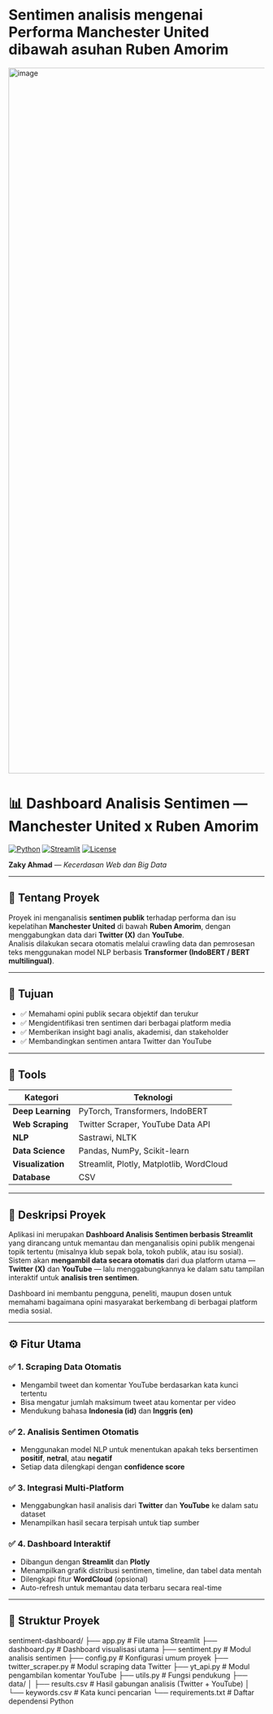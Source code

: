 # Sentimen analisis mengenai Performa Manchester United dibawah asuhan Ruben Amorim
<img width="2056" height="1388" alt="image" src="https://github.com/user-attachments/assets/e5e7026f-e052-49f5-9d9c-3cb36d9a6be4" />

# 📊 Dashboard Analisis Sentimen — Manchester United x Ruben Amorim

[![Python](https://img.shields.io/badge/Python-3.8%2B-blue.svg)]()
[![Streamlit](https://img.shields.io/badge/Dashboard-Streamlit-FF4B4B.svg)]()
[![License](https://img.shields.io/badge/License-MIT-yellow.svg)]()

**Zaky Ahmad** — *Kecerdasan Web dan Big Data*

---

## 📖 Tentang Proyek
Proyek ini menganalisis **sentimen publik** terhadap performa dan isu kepelatihan **Manchester United** di bawah **Ruben Amorim**, dengan menggabungkan data dari **Twitter (X)** dan **YouTube**.  
Analisis dilakukan secara otomatis melalui crawling data dan pemrosesan teks menggunakan model NLP berbasis **Transformer (IndoBERT / BERT multilingual)**.

---

## 🎯 Tujuan
- ✅ Memahami opini publik secara objektif dan terukur  
- ✅ Mengidentifikasi tren sentimen dari berbagai platform media  
- ✅ Memberikan insight bagi analis, akademisi, dan stakeholder  
- ✅ Membandingkan sentimen antara Twitter dan YouTube  

---

## 🧰 Tools

| Kategori | Teknologi |
|-----------|------------|
| **Deep Learning** | PyTorch, Transformers, IndoBERT |
| **Web Scraping** | Twitter Scraper, YouTube Data API |
| **NLP** | Sastrawi, NLTK |
| **Data Science** | Pandas, NumPy, Scikit-learn |
| **Visualization** | Streamlit, Plotly, Matplotlib, WordCloud |
| **Database** | CSV |

---

## 🧩 Deskripsi Proyek
Aplikasi ini merupakan **Dashboard Analisis Sentimen berbasis Streamlit** yang dirancang untuk memantau dan menganalisis opini publik mengenai topik tertentu (misalnya klub sepak bola, tokoh publik, atau isu sosial).  
Sistem akan **mengambil data secara otomatis** dari dua platform utama — **Twitter (X)** dan **YouTube** — lalu menggabungkannya ke dalam satu tampilan interaktif untuk **analisis tren sentimen**.

Dashboard ini membantu pengguna, peneliti, maupun dosen untuk memahami bagaimana opini masyarakat berkembang di berbagai platform media sosial.

---

## ⚙️ Fitur Utama

### ✅ 1. Scraping Data Otomatis
- Mengambil tweet dan komentar YouTube berdasarkan kata kunci tertentu  
- Bisa mengatur jumlah maksimum tweet atau komentar per video  
- Mendukung bahasa **Indonesia (id)** dan **Inggris (en)**  

### ✅ 2. Analisis Sentimen Otomatis
- Menggunakan model NLP untuk menentukan apakah teks bersentimen **positif**, **netral**, atau **negatif**  
- Setiap data dilengkapi dengan **confidence score**  

### ✅ 3. Integrasi Multi-Platform
- Menggabungkan hasil analisis dari **Twitter** dan **YouTube** ke dalam satu dataset  
- Menampilkan hasil secara terpisah untuk tiap sumber  

### ✅ 4. Dashboard Interaktif
- Dibangun dengan **Streamlit** dan **Plotly**  
- Menampilkan grafik distribusi sentimen, timeline, dan tabel data mentah  
- Dilengkapi fitur **WordCloud** (opsional)  
- Auto-refresh untuk memantau data terbaru secara real-time  

---

## 🧱 Struktur Proyek
sentiment-dashboard/
├── app.py # File utama Streamlit
├── dashboard.py # Dashboard visualisasi utama
├── sentiment.py # Modul analisis sentimen
├── config.py # Konfigurasi umum proyek
├── twitter_scraper.py # Modul scraping data Twitter
├── yt_api.py # Modul pengambilan komentar YouTube
├── utils.py # Fungsi pendukung
├── data/
│ ├── results.csv # Hasil gabungan analisis (Twitter + YouTube)
│ └── keywords.csv # Kata kunci pencarian
└── requirements.txt # Daftar dependensi Python
